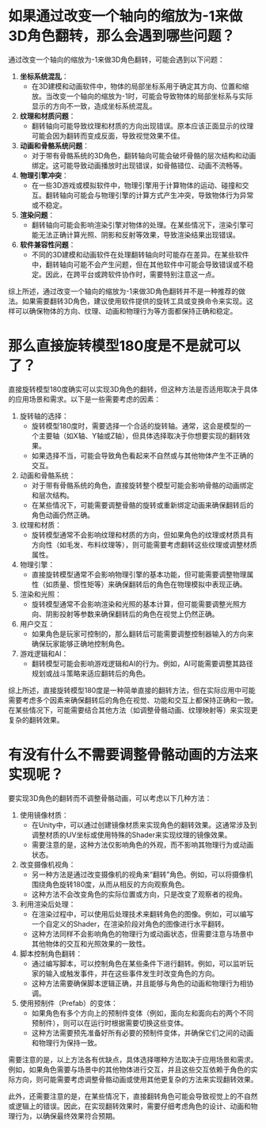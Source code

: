 

# 如果通过改变一个轴向的缩放为-1来做3D角色翻转，那么会遇到哪些问题？

通过改变一个轴向的缩放为-1来做3D角色翻转，可能会遇到以下问题：

1. **坐标系统混乱**：
   - 在3D建模和动画软件中，物体的局部坐标系用于确定其方向、位置和缩放。当改变一个轴向的缩放为-1时，可能会导致物体的局部坐标系与实际显示的方向不一致，造成坐标系统混乱。
2. **纹理和材质问题**：
   - 翻转轴向可能导致纹理和材质的方向出现错误。原本应该正面显示的纹理可能会因为翻转而变成反面，导致视觉效果不佳。
3. **动画和骨骼系统问题**：
   - 对于带有骨骼系统的3D角色，翻转轴向可能会破坏骨骼的层次结构和动画绑定。这可能导致动画播放时出现错误，如骨骼错位、动画不流畅等。
4. **物理引擎冲突**：
   - 在一些3D游戏或模拟软件中，物理引擎用于计算物体的运动、碰撞和交互。翻转轴向可能会与物理引擎的计算方式产生冲突，导致物体行为异常或不稳定。
5. **渲染问题**：
   - 翻转轴向可能会影响渲染引擎对物体的处理。在某些情况下，渲染引擎可能无法正确计算光照、阴影和反射等效果，导致渲染结果出现错误。
6. **软件兼容性问题**：
   - 不同的3D建模和动画软件在处理翻转轴向时可能存在差异。在某些软件中，翻转轴向可能不会产生问题，但在其他软件中可能会导致错误或不稳定。因此，在跨平台或跨软件协作时，需要特别注意这一点。

综上所述，通过改变一个轴向的缩放为-1来做3D角色翻转并不是一种推荐的做法。如果需要翻转3D角色，建议使用软件提供的旋转工具或变换命令来实现。这样可以确保物体的方向、纹理、动画和物理行为等方面都保持正确和稳定。

# 那么直接旋转模型180度是不是就可以了？

直接旋转模型180度确实可以实现3D角色的翻转，但这种方法是否适用取决于具体的应用场景和需求。以下是一些需要考虑的因素：

1. 旋转轴的选择：
   - 旋转模型180度时，需要选择一个合适的旋转轴。通常，这会是模型的一个主要轴（如X轴、Y轴或Z轴），但具体选择取决于你想要实现的翻转效果。
   - 如果选择不当，可能会导致角色看起来不自然或与其他物体产生不正确的交互。
2. 动画和骨骼系统：
   - 对于带有骨骼系统的角色，直接旋转整个模型可能会影响骨骼的动画绑定和层次结构。
   - 在某些情况下，可能需要调整骨骼的旋转或重新绑定动画来确保翻转后的角色动画仍然正确。
3. 纹理和材质：
   - 旋转模型通常不会影响纹理和材质的方向，但如果角色的纹理或材质具有方向性（如毛发、布料纹理等），则可能需要考虑翻转这些纹理或调整材质属性。
4. 物理引擎：
   - 直接旋转模型通常不会影响物理引擎的基本功能，但可能需要调整物理属性（如质量、惯性矩等）来确保翻转后的角色在物理模拟中表现正确。
5. 渲染和光照：
   - 旋转模型通常不会影响渲染和光照的基本计算，但可能需要调整光照方向、阴影投射等参数来确保翻转后的角色在视觉上仍然正确。
6. 用户交互：
   - 如果角色是玩家可控制的，那么翻转后可能需要调整控制器输入的方向来确保玩家能够正确地控制角色。
7. 游戏逻辑和AI：
   - 翻转模型可能会影响游戏逻辑和AI的行为。例如，AI可能需要调整其路径规划或战斗策略来适应翻转后的角色。

综上所述，直接旋转模型180度是一种简单直接的翻转方法，但在实际应用中可能需要考虑多个因素来确保翻转后的角色在视觉、功能和交互上都保持正确和一致。在某些情况下，可能需要结合其他方法（如调整骨骼动画、纹理映射等）来实现更复杂的翻转效果。



# 有没有什么不需要调整骨骼动画的方法来实现呢？

要实现3D角色的翻转而不调整骨骼动画，可以考虑以下几种方法：

1. 使用镜像材质：
   - 在Unity中，可以通过创建镜像材质来实现角色的翻转效果。这通常涉及到调整材质的UV坐标或使用特殊的Shader来实现纹理的镜像效果。
   - 需要注意的是，这种方法仅影响角色的外观，而不影响其物理行为或动画状态。
2. 改变摄像机视角：
   - 另一种方法是通过改变摄像机的视角来“翻转”角色。例如，可以将摄像机围绕角色旋转180度，从而从相反的方向观察角色。
   - 这种方法不会改变角色的实际位置或方向，只是改变了观察者的视角。
3. 利用渲染后处理：
   - 在渲染过程中，可以使用后处理技术来翻转角色的图像。例如，可以编写一个自定义的Shader，在渲染阶段对角色的图像进行水平翻转。
   - 这种方法同样不会影响角色的物理行为或动画状态，但需要注意与场景中其他物体的交互和光照效果的一致性。
4. 脚本控制角色翻转：
   - 通过编写脚本，可以控制角色在某些条件下进行翻转。例如，可以监听玩家的输入或触发事件，并在这些事件发生时改变角色的方向。
   - 这种方法需要确保脚本逻辑正确，并且能够与角色的动画和物理行为相协调。
5. 使用预制件（Prefab）的变体：
   - 如果角色有多个方向上的预制件变体（例如，面向左和面向右的两个不同预制件），则可以在运行时根据需要切换这些变体。
   - 这种方法需要预先准备好所有必要的预制件变体，并确保它们之间的动画和物理行为保持一致。

需要注意的是，以上方法各有优缺点，具体选择哪种方法取决于应用场景和需求。例如，如果角色需要与场景中的其他物体进行交互，并且这些交互依赖于角色的实际方向，则可能需要考虑调整骨骼动画或使用其他更复杂的方法来实现翻转效果。

此外，还需要注意的是，在某些情况下，直接翻转角色可能会导致视觉上的不自然或逻辑上的错误。因此，在实现翻转效果时，需要仔细考虑角色的设计、动画和物理行为，以确保最终效果符合预期。